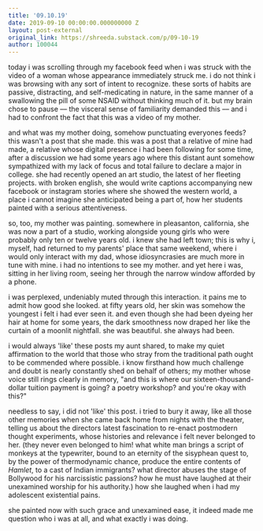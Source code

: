 ```yaml
---
title: '09.10.19'
date: 2019-09-10 00:00:00.000000000 Z
layout: post-external
original_link: https://shreeda.substack.com/p/09-10-19
author: 100044
---
```


today i was scrolling through my facebook feed when i was struck with the video of a woman whose appearance immediately struck me. i do not think i was browsing with any sort of intent to recognize. these sorts of habits are passive, distracting, and self-medicating in nature, in the same manner of a swallowing the pill of some NSAID without thinking much of it. but my brain chose to pause –– the visceral sense of familiarity demanded this –– and i had to confront the fact that this was a video of my mother.

and what was my mother doing, somehow punctuating everyones feeds? this wasn't a post that she made. this was a post that a relative of mine had made, a relative whose digital presence i had been following for some time, after a discussion we had some years ago where this distant aunt somehow sympathized with my lack of focus and total failure to declare a major in college. she had recently opened an art studio, the latest of her fleeting projects. with broken english, she would write captions accompanying new facebook or instagram stories where she showed the western world, a place i cannot imagine she anticipated being a part of, how her students painted with a serious attentiveness.

so, too, my mother was painting. somewhere in pleasanton, california, she was now a part of a studio, working alongside young girls who were probably only ten or twelve years old. i knew she had left town; this is why i, myself, had returned to my parents' place that same weekend, where i would only interact with my dad, whose idiosyncrasies are much more in tune with mine. i had no intentions to see my mother. and yet here i was, sitting in her living room, seeing her through the narrow window afforded by a phone.

i was perplexed, undeniably muted through this interaction. it pains me to admit how good she looked. at fifty years old, her skin was somehow the youngest i felt i had ever seen it. and even though she had been dyeing her hair at home for some years, the dark smoothness now draped her like the curtain of a moonlit nightfall. she was beautiful. she always had been.

i would always 'like' these posts my aunt shared, to make my quiet affirmation to the world that those who stray from the traditional path ought to be commended where possible. i know firsthand how much challenge and doubt is nearly constantly shed on behalf of others; my mother whose voice still rings clearly in memory, "and this is where our sixteen-thousand-dollar tuition payment is going? a poetry workshop? and you're okay with this?"

needless to say, i did not 'like' this post. i tried to bury it away, like all those other memories when she came back home from nights with the theater, telling us about the directors latest fascination to re-enact postmodern thought experiments, whose histories and relevance i felt never belonged to her. (they never even belonged to him! what white man brings a script of monkeys at the typewriter, bound to an eternity of the sisyphean quest to, by the power of thermodynamic chance, produce the entire contents of _Hamlet_, to a cast of Indian immigrants? what director abuses the stage of Bollywood for his narcissistic passions? how he must have laughed at their unexamined worship for his authority.) how she laughed when i had my adolescent existential pains.

she painted now with such grace and unexamined ease, it indeed made me question who i was at all, and what exactly i was doing.

